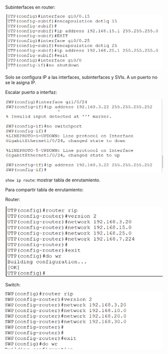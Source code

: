 Subinterfaces en router:

![Subinterfaces en router](../imgs/Sem4_s02_img1.jpg)

Solo se configura IP a las interfaces, subinterfaces y SVIs.
A un puerto no se le asigna IP.

Escalar puerto a interfaz:

![Escalar puerto a interfaz](../imgs/Sem4_s02_img2.jpg)

`show ip route`:
mostrar tabla de enrutamiento.

Para compartir tabla de enrutamiento:

Router:

![Tabla de enrutamiento en router](../imgs/Sem4_s02_img3.jpg)

Switch:

![Tabla de enrutamiento en switch](../imgs/Sem4_s02_img4.jpg)